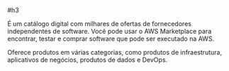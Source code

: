 #h3 

É um catálogo digital com milhares de ofertas de fornecedores independentes de software. Você pode usar o AWS Marketplace para encontrar, testar e comprar software que pode ser executado na AWS.

Oferece produtos em várias categorias, como produtos de infraestrutura, aplicativos de negócios, produtos de dados e DevOps.